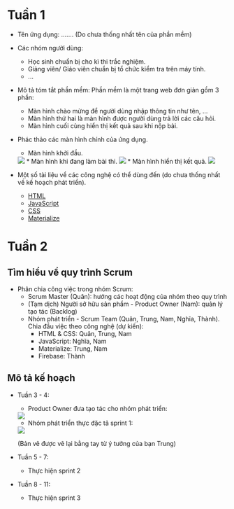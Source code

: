 # Tuần 1
* Tên ứng dụng: ....... (Do chưa thống nhất tên của phần mềm)
* Các nhóm người dùng:
    * Học sinh chuẩn bị cho kì thi trắc nghiệm.
    * Giảng viên/ Giáo viên chuẩn bị tổ chức kiểm tra trên máy tính.
    * ...

* Mô tả tóm tắt phần mềm: Phần mềm là một trang web đơn giản gồm 3 phần:
    * Màn hình chào mừng để người dùng nhập thông tin như tên, ...
    * Màn hình thứ hai là màn hình được người dùng trả lời các câu hỏi.
    * Màn hình cuối cùng hiển thị kết quả sau khi nộp bài.
    
* Phác thảo các màn hình chính của ứng dụng.
    * Màn hình khởi đầu.
    <img src="https://github.com/niits/INT2208-7-2019/blob/master/nhom-9/res/img/1.png">
    * Màn hình khi đang làm bài thi.
    <img src="https://github.com/niits/INT2208-7-2019/blob/master/nhom-9/res/img/2.png">
    * Màn hình hiển thị kết quả.
    <img src="https://github.com/niits/INT2208-7-2019/blob/master/nhom-9/res/img/3.png">
* Một số tài liệu về các công nghệ có thể dùng đến (do chưa thống nhất về kế hoạch phát triển).
    * [HTML](https://www.w3.org/html/)
    * [JavaScript](https://developer.mozilla.org/vi/docs/Web/JavaScript)
    * [CSS](https://www.w3.org/standards/webdesign/htmlcss#whatcss)
    * [Materialize](https://materializecss.com/)
# Tuần 2
## Tìm hiểu về quy trình Scrum
* Phân chia công việc trong nhóm Scrum:
    * Scrum Master (Quân): hướng các hoạt động của nhóm theo quy trình
    * (Tạm dịch) Người sở hữu sản phẩm - Product Owner (Nam): quản lý tạo tác (Backlog)
    * Nhóm phát triển - Scrum Team (Quân, Trung, Nam, Nghĩa, Thành). Chia đầu việc theo công nghệ (dự kiến):
        * HTML & CSS: Quân, Trung, Nam
        * JavaScript: Nghĩa, Nam
        * Materialize: Trung, Nam
        * Firebase: Thành
## Mô tả kế hoạch
* Tuần 3 - 4:
    * Product Owner đưa tạo tác cho nhóm phát triển:
    <img src="https://github.com/niits/INT2208-7-2019/blob/master/nhom-9/res/img/sprint_backlog.png">
    
    * Nhóm phát triển thực đặc tả sprint 1:
    <img src="https://github.com/niits/INT2208-7-2019/blob/master/nhom-9/res/img/requirement1.png">
    
    (Bản vẽ được vẽ lại bằng tay từ ý tưởng của bạn Trung)

* Tuần 5 - 7:
    * Thực hiện sprint 2
    
* Tuần 8 - 11:
    * Thực hiện sprint 3
